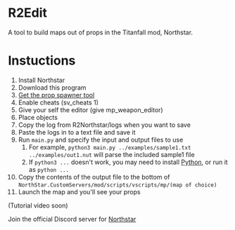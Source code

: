 # R2Edit

A tool to build maps out of props in the Titanfall mod, Northstar.

# Instuctions

1. Install Northstar
2. Download this program
3. [Get the prop spawner tool](https://github.com/Vysteria/TitanfallMapEditor)
4. Enable cheats (sv_cheats 1)
5. Give your self the editor (give mp_weapon_editor)
6. Place objects
7. Copy the log from R2Northstar/logs when you want to save
8. Paste the logs in to a text file and save it
9. Run `main.py` and specify the input and output files to use
   1. For example, `python3 main.py ../examples/sample1.txt ../examples/out1.nut` will parse the included sample1 file
   2. If `python3 ...` doesn't work, you may need to install [Python](https://www.python.org/downloads/), or run it as `python ...`
10. Copy the contents of the output file to the bottom of `NorthStar.CustomServers/mod/scripts/vscripts/mp/(map of choice)`
11. Launch the map and you'll see your props

(Tutorial video soon) 

Join the official Discord server for [Northstar](https://discord.gg/northstar)
